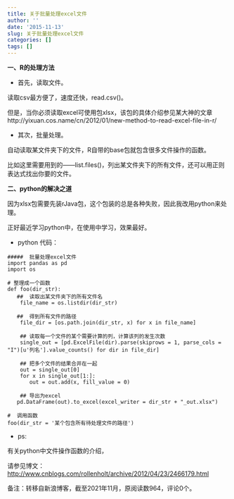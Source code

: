 ```yaml
---
title: 关于批量处理excel文件
author: ''
date: '2015-11-13'
slug: 关于批量处理excel文件
categories: []
tags: []
---
```


**一、R的处理方法**

+ 首先，读取文件。

读取csv最方便了，速度还快，read.csv()。

但是，当你必须读取excel可使用包xlsx，该包的具体介绍参见某大神的文章http://yixuan.cos.name/cn/2012/01/new-method-to-read-excel-file-in-r/ 

+ 其次，批量处理。

自动读取某文件夹下的文件，R自带的base包就包含很多文件操作的函数。

比如这里需要用到的——list.files()，列出某文件夹下的所有文件，还可以用正则表达式找出你要的文件。


**二、python的解决之道**

因为xlsx包需要先装rJava包，这个包装的总是各种失败，因此我改用python来处理。

正好最近学习python中，在使用中学习，效果最好。

+ python 代码：
```{r}
#####  批量处理excel文件
import pandas as pd
import os

# 整理成一个函数
def foo(dir_str):
   ##  读取出某文件夹下的所有文件名
    file_name = os.listdir(dir_str)

   ##  得到所有文件的路径
    file_dir = [os.path.join(dir_str, x) for x in file_name]

    ## 读取每一个文件的某个需要计算的列，计算该列的发生次数
    single_out = [pd.ExcelFile(dir).parse(skiprows = 1, parse_cols = "I")[u'列名'].value_counts() for dir in file_dir]

    ## 把多个文件的结果合并在一起
    out = single_out[0]
    for x in single_out[1:]:
       out = out.add(x, fill_value = 0) 

    ## 导出为excel
   pd.DataFrame(out).to_excel(excel_writer = dir_str + "_out.xlsx")

#  调用函数
foo(dir_str = '某个包含所有待处理文件的路径')
```

+ ps: 

有关python中文件操作函数的介绍，

请参见博文：http://www.cnblogs.com/rollenholt/archive/2012/04/23/2466179.html 

备注：转移自新浪博客，截至2021年11月，原阅读数964，评论0个。 